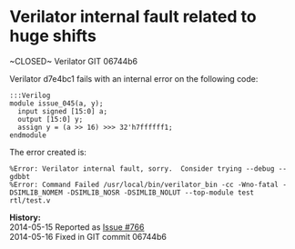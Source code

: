 
Verilator internal fault related to huge shifts
===============================================

~CLOSED~ Verilator GIT 06744b6

Verilator d7e4bc1 fails with an internal error on the following code:

    :::Verilog
    module issue_045(a, y);
      input signed [15:0] a;
      output [15:0] y;
      assign y = (a >> 16) >>> 32'h7ffffff1;
    endmodule

The error created is:

    %Error: Verilator internal fault, sorry.  Consider trying --debug --gdbbt
    %Error: Command Failed /usr/local/bin/verilator_bin -cc -Wno-fatal -DSIMLIB_NOMEM -DSIMLIB_NOSR -DSIMLIB_NOLUT --top-module test rtl/test.v

**History:**  
2014-05-15 Reported as [Issue #766](http://www.veripool.org/issues/766-Verilator-Verilator-internal-fault-related-to-huge-shifts)  
2014-05-16 Fixed in GIT commit 06744b6
